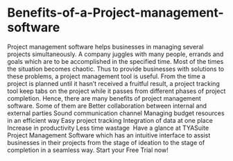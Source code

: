 # Benefits-of-a-Project-management-software
  Project management software helps businesses in managing several projects simultaneously. A company juggles with many people, errands and goals which are to be accomplished in the specified time. Most of the times the situation becomes chaotic. Thus to provide businesses with solutions to these problems, a project management tool is useful. From the time a project is planned until it hasn’t received a fruitful result, a project tracking tool keep tabs on the project while it passes from different phases of project completion. Hence, there are many benefits of project management software. Some of them are Better collaboration between internal and external parties  Sound communication channel  Managing budget resources in an efficient way  Easy project tracking Integration of data at one place Increase in productivity  Less time wastage  Have a glance at TYASuite Project Management Software which has an intuitive interface to assist businesses in their projects from the stage of ideation to the stage of completion in a seamless way. Start your Free Trial now!   
